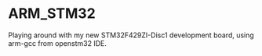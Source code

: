 # ARM_STM32

Playing around with my new STM32F429ZI-Disc1 development board, using arm-gcc from openstm32 IDE.
